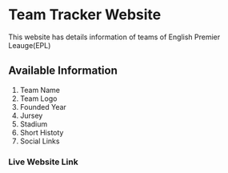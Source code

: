 # Team Tracker Website

This website has details information of teams of English Premier Leauge(EPL)

## Available Information

1. Team Name
2. Team Logo
3. Founded Year
4. Jursey
5. Stadium
6. Short Histoty
7. Social Links

### Live Website Link

